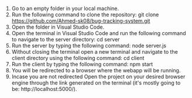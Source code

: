 1. Go to an empty folder in your local machine.
2. Run the following command to clone the repository: git clone https://github.com/Ahmed-sk08/bug-tracking-system.git
3. Open the folder in Visual Studio Code.
4. Open the terminal in Visual Studio Code and run the following command to navigate to the server directory: cd server
5. Run the server by typing the following command: node server.js
6. Without closing the terminal open a new terminal and navigate to the client directory using the following command: cd client
7. Run the client by typing the following command: npm start
8. You will be redirected to a browser where the webapp will be running.
9. Incase you are not redirected Open the project on your desired browser engine through the link generated on the terminal (it's mostly going to be: http://localhost:5000/).
